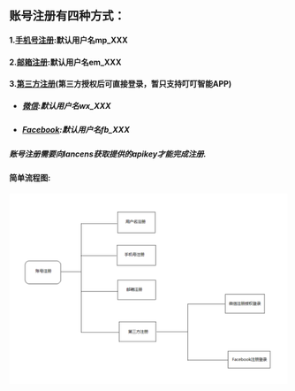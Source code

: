 ## 账号注册有四种方式：

#### 1.[手机号注册](/../zhang-hao-zhu-ce/shou-ji-hao-zhu-ce.html):默认用户名mp\_XXX

#### 2.[邮箱注册](/../zhang-hao-zhu-ce/you-xiang-zhu-ce.html):默认用户名em\_XXX

#### 3.[第三方注册](/../deng-lu-yu-tui-chu/zhang-hao-deng-lu/di-san-fang-deng-lu.html)\(第三方授权后可直接登录，暂只支持叮叮智能APP\)

* ##### [微信](/../deng-lu-yu-tui-chu/zhang-hao-deng-lu/di-san-fang-deng-lu/wei-xin-deng-lu.html):默认用户名wx\_XXX
* ##### [Facebook](/../deng-lu-yu-tui-chu/zhang-hao-deng-lu/di-san-fang-deng-lu/facebook.html):默认用户名fb\_XXX

##### 账号注册需要向lancens获取提供的apikey才能完成注册.

#### 简单流程图:

![](/assets/zhuce.png)

